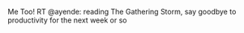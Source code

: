 <!--
id: 229523767
link: http://kevinisom.info/post/229523767/me-too-rt-ayende-reading-the-gathering-storm
slug: me-too-rt-ayende-reading-the-gathering-storm
date: Sun Nov 01 2009 19:33:11 GMT+1300 (NZDT)
raw: {"blog_name":"kevinisom","id":229523767,"post_url":"http://kevinisom.info/post/229523767/me-too-rt-ayende-reading-the-gathering-storm","slug":"me-too-rt-ayende-reading-the-gathering-storm","type":"text","date":"2009-11-01 06:33:11 GMT","timestamp":1257057191,"state":"published","format":"html","reblog_key":"PnrjbPJK","tags":[],"short_url":"http://tmblr.co/Zw68YyDha4t","highlighted":[],"feed_item":"http://twitter.com/kev_nz/statuses/5332177139","from_feed_id":"650289","note_count":0,"title":null,"body":"<p>Me Too! RT @ayende: reading The Gathering Storm, say goodbye to productivity for the next week or so</p>"}
publish: 2009-11-01
tags: 
title: null
-->


Me Too! RT @ayende: reading The Gathering Storm, say goodbye to
productivity for the next week or so


